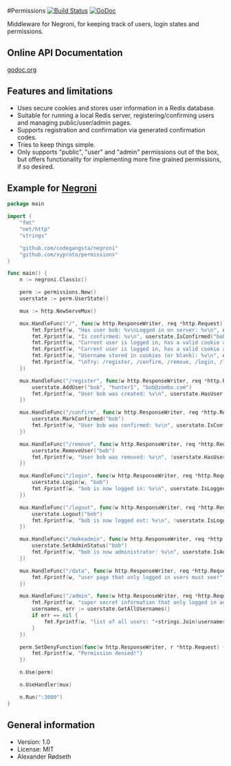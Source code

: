 #Permissions [![Build Status](https://travis-ci.org/xyproto/permissions.svg?branch=master)](https://travis-ci.org/xyproto/permissions) [![GoDoc](https://godoc.org/github.com/xyproto/permissions?status.svg)](http://godoc.org/github.com/xyproto/permissions)
<!--[![Build Status](https://drone.io/github.com/xyproto/permissions/status.png)](https://drone.io/github.com/xyproto/permissions/latest)    build succeeds, but github says build fails. Weirdness. -->

Middleware for Negroni, for keeping track of users, login states and permissions.


Online API Documentation
------------------------

[godoc.org](http://godoc.org/github.com/xyproto/permissions)


Features and limitations
------------------------

* Uses secure cookies and stores user information in a Redis database. 
* Suitable for running a local Redis server, registering/confirming users and managing public/user/admin pages.
* Supports registration and confirmation via generated confirmation codes.
* Tries to keep things simple.
* Only supports "public", "user" and "admin" permissions out of the box, but offers functionality for implementing more fine grained permissions, if so desired.


Example for [Negroni](https://github.com/codegangsta/negroni)
--------------------
~~~ go
package main

import (
	"fmt"
	"net/http"
	"strings"

	"github.com/codegangsta/negroni"
	"github.com/xyproto/permissions"
)

func main() {
	n := negroni.Classic()

	perm := permissions.New()
	userstate := perm.UserState()

	mux := http.NewServeMux()

	mux.HandleFunc("/", func(w http.ResponseWriter, req *http.Request) {
		fmt.Fprintf(w, "Has user bob: %v\nLogged in on server: %v\n", userstate.HasUser("bob"), userstate.IsLoggedIn("bob"))
		fmt.Fprintf(w, "Is confirmed: %v\n", userstate.IsConfirmed("bob"))
		fmt.Fprintf(w, "Current user is logged in, has a valid cookie and *user rights*: %v\n", userstate.UserRights(req))
		fmt.Fprintf(w, "Current user is logged in, has a valid cookie and *admin rights*: %v\n", userstate.AdminRights(req))
		fmt.Fprintf(w, "Username stored in cookies (or blank): %v\n", userstate.GetUsername(req))
		fmt.Fprintf(w, "\nTry: /register, /confirm, /remove, /login, /logout, /makeadmin and /admin")
	})

	mux.HandleFunc("/register", func(w http.ResponseWriter, req *http.Request) {
		userstate.AddUser("bob", "hunter1", "bob@zombo.com")
		fmt.Fprintf(w, "User bob was created: %v\n", userstate.HasUser("bob"))
	})

	mux.HandleFunc("/confirm", func(w http.ResponseWriter, req *http.Request) {
		userstate.MarkConfirmed("bob")
		fmt.Fprintf(w, "User bob was confirmed: %v\n", userstate.IsConfirmed("bob"))
	})

	mux.HandleFunc("/remove", func(w http.ResponseWriter, req *http.Request) {
		userstate.RemoveUser("bob")
		fmt.Fprintf(w, "User bob was removed: %v\n", !userstate.HasUser("bob"))
	})

	mux.HandleFunc("/login", func(w http.ResponseWriter, req *http.Request) {
		userstate.Login(w, "bob")
		fmt.Fprintf(w, "bob is now logged in: %v\n", userstate.IsLoggedIn("bob"))
	})

	mux.HandleFunc("/logout", func(w http.ResponseWriter, req *http.Request) {
		userstate.Logout("bob")
		fmt.Fprintf(w, "bob is now logged out: %v\n", !userstate.IsLoggedIn("bob"))
	})

	mux.HandleFunc("/makeadmin", func(w http.ResponseWriter, req *http.Request) {
		userstate.SetAdminStatus("bob")
		fmt.Fprintf(w, "bob is now administrator: %v\n", userstate.IsAdmin("bob"))
	})

	mux.HandleFunc("/data", func(w http.ResponseWriter, req *http.Request) {
		fmt.Fprintf(w, "user page that only logged in users must see!")
	})

	mux.HandleFunc("/admin", func(w http.ResponseWriter, req *http.Request) {
		fmt.Fprintf(w, "super secret information that only logged in administrators must see!\n\n")
		usernames, err := userstate.GetAllUsernames()
		if err == nil {
			fmt.Fprintf(w, "list of all users: "+strings.Join(usernames, ", "))
		}
	})

	perm.SetDenyFunction(func(w http.ResponseWriter, r *http.Request) {
		fmt.Fprintf(w, "Permission denied!")
	})

	n.Use(perm)

	n.UseHandler(mux)

	n.Run(":3000")
}
~~~

General information
---------------------------

* Version: 1.0
* License: MIT
* Alexander Rødseth

